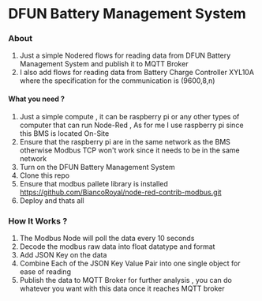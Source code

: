 DFUN Battery Management System
======================================

### About

1. Just a simple Nodered flows for reading data from DFUN Battery Management System and publish it to MQTT Broker 
2. I also add flows for reading data from Battery Charge Controller XYL10A where the specification for the communication is (9600,8,n)

#### What you need ?

1. Just a simple compute , it can be raspberry pi or any other types of computer that can run Node-Red , As for me I use raspberry pi since this BMS is located On-Site
2. Ensure that the raspberry pi are in the same network as the BMS otherwise Modbus TCP won't work since it needs to be in the same network
3. Turn on the DFUN Battery Management System
4. Clone this repo
5. Ensure that modbus pallete library is installed https://github.com/BiancoRoyal/node-red-contrib-modbus.git
6. Deploy and thats all

### How It Works ?

1. The Modbus Node will poll the data every 10 seconds
2. Decode the modbus raw data into float datatype and format
3. Add JSON Key on the data 
4. Combine Each of the JSON Key Value Pair into one single object for ease of reading
5. Publish the data to MQTT Broker for further analysis , you can do whatever you want with this data once it reaches MQTT broker
